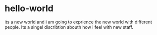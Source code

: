 # hello-world
its a new world
and i am going to exprience the new world with different people.
Its a singel discribtion abouth how i feel with new  staff.
